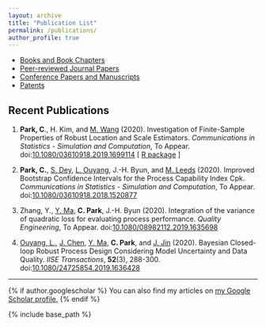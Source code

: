 ```yaml
---
layout: archive
title: "Publication List"
permalink: /publications/
author_profile: true
---
```

+ [Books and Book Chapters](/publications/pub-book)
+ [Peer-reviewed Journal Papers](/publications/pub-journal)
+ [Conference Papers and Manuscripts](/publications/pub-conf)
+ [Patents](/publications/pub-patent)


Recent Publications
------
1. **Park, C**., H. Kim, and [M. Wang](https://business.utsa.edu/faculty/min-wang-ph-d/) (2020).
Investigation of Finite-Sample Properties of Robust Location and Scale Estimators.
_Communications in Statistics - Simulation and Computation_, To Appear.
doi:[10.1080/03610918.2019.1699114](https://doi.org/10.1080/03610918.2019.1699114)
[ [R package](https://CRAN.R-project.org/package=rQCC) ]

1. **Park, C.**, [S. Dey](https://www.researchgate.net/profile/Sanku_Dey), [L. Ouyang](https://cn.linkedin.com/in/linhan-ouyang-94834b41), J.-H. Byun, and [M. Leeds](https://www.linkedin.com/in/mark-leeds-b913059) (2020). 
Improved Bootstrap Confidence Intervals for the Process Capability Index Cpk. 
_Communications in Statistics - Simulation and Computation_, To Appear. 
doi:[10.1080/03610918.2018.1520877](https://doi.org/10.1080/03610918.2018.1520877)

1. Zhang, Y., [Y. Ma](https://www.researchgate.net/profile/Yi_Zhong_Ma), **C. Park**, J.-H. Byun (2020). 
 Integration of the variance of quadratic loss for evaluating process performance. 
_Quality Engineering_, To Appear.
doi:[10.1080/08982112.2019.1635698](https://doi.org/10.1080/08982112.2019.1635698)

1. [Ouyang, L.](https://cn.linkedin.com/in/linhan-ouyang-94834b41), [J. Chen](https://www.researchgate.net/profile/Jianxiong_Chen4), [Y. Ma](https://www.researchgate.net/profile/Yi_Zhong_Ma), **C. Park**, and [J. Jin](https://jhjin.engin.umich.edu/) (2020).
Bayesian Closed-loop Robust Process Design Considering Model Uncertainty and Data Quality.
_IISE Transactions_, **52**(3), 288-300.
doi:[10.1080/24725854.2019.1636428](https://doi.org/10.1080/24725854.2019.1636428)

---
{% if author.googlescholar %}
  You can also find my articles on <u><a href="{{author.googlescholar}}">my Google Scholar profile</a>.</u>
{% endif %}

{% include base_path %}
